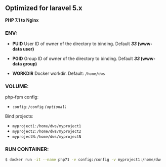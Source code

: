 ## Optimized for laravel 5.x
**PHP 7.1 to Nginx**

### ENV:

* **PUID**
User ID of owner of the directory to binding. Default ***33* (www-data user)**

* **PGID**
Group ID of owner of the directory to binding. Default ***33* (www-data group)**

* **WORKDIR**
Docker workdir. Default: ```/home/dws```

### VOLUME:
php-fpm config:
- ```config:/config``` _`(optional)`_

Bind projects:
- ```myproject1:/home/dws/myproject1```
- ```myproject2:/home/dws/myproject2```
- ```myprojectN:/home/dws/myprojectN```

### RUN CONTAINER:
```bash
$ docker run -it --name php71 -v config:/config -v myproject1:/home/dws/myproject1 -e PUIG=1000 -e PGID=1000 omardavila64/php7.1:latest /bin/bash
```
